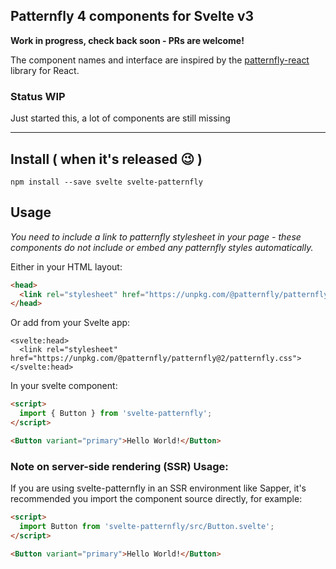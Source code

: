 ## Patternfly 4 components for Svelte v3

**Work in progress, check back soon - PRs are welcome!**

The component names and interface are inspired by the [patternfly-react](https://github.com/patternfly/patternfly-react) library for React.

### Status WIP

Just started this, a lot of components are still missing

----

## Install ( when it's released 😉 )

`npm install --save svelte svelte-patternfly`

## Usage

_You need to include a link to patternfly stylesheet in your page - these components do not include or embed any patternfly styles automatically._

Either in your HTML layout:

```html
<head>
  <link rel="stylesheet" href="https://unpkg.com/@patternfly/patternfly@2/patternfly.css">
</head>
```

Or add from your Svelte app:

```
<svelte:head>
  <link rel="stylesheet" href="https://unpkg.com/@patternfly/patternfly@2/patternfly.css">
</svelte:head>
```

In your svelte component:

```html
<script>
  import { Button } from 'svelte-patternfly';
</script>

<Button variant="primary">Hello World!</Button>
```

### Note on server-side rendering (SSR) Usage:

If you are using svelte-patternfly in an SSR environment like Sapper, 
it's recommended you import the component source directly, for example:

```html
<script>
  import Button from 'svelte-patternfly/src/Button.svelte';
</script>

<Button variant="primary">Hello World!</Button>
```
